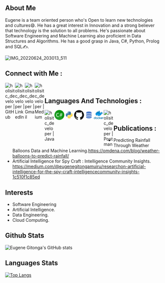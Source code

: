 ## About Me
Eugene is a team oriented person who's Open to learn new technologies and cultures😄. He has a great interest in Innovation and a strong believer that technology is the solution to all problems. He's passionate about Software Engineering and Machine Learning also
 proficient in Data Structures and Algorithms. He has a good grasp in Java, C#, Python, Prolog and SQL✍.

![IMG_20220624_203013_511](https://user-images.githubusercontent.com/70195777/175613292-72e2e23d-db7c-4940-a581-bfa9620a34b9.jpg)

## Connect with Me :

<img align="left" alt="holisitc_developer | GitHub" width="32px" src="https://cdn.jsdelivr.net/npm/simple-icons@v3/icons/github.svg"/>
<img align="left" alt="holisitc_developer | LinkedIn" width="32px" src="https://cdn.jsdelivr.net/npm/simple-icons@v3/icons/linkedin.svg" />
<img align="left" alt="holisitc_developer | Gmail" width="32px" src="https://cdn.jsdelivr.net/npm/simple-icons@v3/icons/gmail.svg"/>
<img align="left" alt="holisitc_developer | Medium" width="32px" src="https://cdn.jsdelivr.net/npm/simple-icons@v3/icons/medium.svg"/>
<br/>

## Languages And Technologies :
<img align="left" alt="holisitc_developer | Java" width="32px" src="https://cdn.jsdelivr.net/npm/simple-icons@v3/icons/java.svg"/>
<img align="left" alt="CSharp" width="32px" src="https://raw.githubusercontent.com/github/explore/80688e429a7d4ef2fca1e82350fe8e3517d3494d/topics/csharp/csharp.png" />
<img align="left" alt="python" width="32px" src="https://raw.githubusercontent.com/github/explore/80688e429a7d4ef2fca1e82350fe8e3517d3494d/topics/python/python.png" />
<img align="left" alt="GitHub" width="32px" src="https://raw.githubusercontent.com/github/explore/78df643247d429f6cc873026c0622819ad797942/topics/github/github.png" />
<img align="left" alt="SQL" width="32px" src="https://raw.githubusercontent.com/github/explore/80688e429a7d4ef2fca1e82350fe8e3517d3494d/topics/sql/sql.png" />
<img align="left" alt="Docker" width="32px" src="https://raw.githubusercontent.com/github/explore/80688e429a7d4ef2fca1e82350fe8e3517d3494d/topics/docker/docker.png" />
<img align="left" alt="holisitc_developer | Postman" width="32px" src="https://cdn.jsdelivr.net/npm/simple-icons@v3/icons/postman.svg"/>
<br/>

## Publications :
* Predicting Rainfall Through Weather Balloons Data and Machine Learning.https://omdena.com/blog/weather-balloons-to-predict-rainfall/ 
* Artificial Intelligence for Spy Craft : Intelligence Community Insights. https://medium.com/@eugenegitongamuiru/researchon-artificial-intelligence-for-the-spy-craft-intelligencecommunity-insights-1c510f1c85ed

## Interests
* Software Engineering
* Artificial Intelligence.
* Data Engineering.
* Cloud Computing. 

## Github Stats
![Eugene Gitonga's GitHub stats](https://github-readme-stats.vercel.app/api?username=EugeneGitonga&show_icons=true&theme=radical)

## Languages Stats
[![Top Langs](https://github-readme-stats.vercel.app/api/top-langs/?username=EugeneGitonga&layout=compact)](https://github.com/EugeneGitonga/github-readme-stats&theme=radical)
